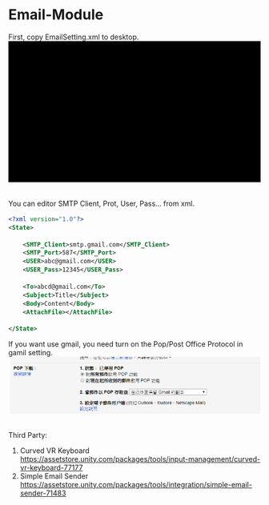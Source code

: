 # Email-Module
First, copy EmailSetting.xml to desktop.  
<img src="https://github.com/shinn716/Email-Module/blob/master/demo.gif" /></a>  
  
You can editor SMTP Client, Prot, User, Pass... from xml.  
```xml
<?xml version="1.0"?>
<State>

	<SMTP_Client>smtp.gmail.com</SMTP_Client>
	<SMTP_Port>587</SMTP_Port>
	<USER>abc@gmail.com</USER>
	<USER_Pass>12345</USER_Pass>

	<To>abcd@gmail.com</To>
	<Subject>Title</Subject>
	<Body>Content</Body>
	<AttachFile></AttachFile>

</State>
```
  
If you want use gmail, you need turn on the Pop/Post Office Protocol in gamil setting.
<img src="https://github.com/shinn716/Email-Module/blob/master/Snipaste_2018-04-06_23-53-43.png" /></a>  
  
Third Party: 
1. Curved VR Keyboard  
https://assetstore.unity.com/packages/tools/input-management/curved-vr-keyboard-77177  
2. Simple Email Sender  
https://assetstore.unity.com/packages/tools/integration/simple-email-sender-71483
